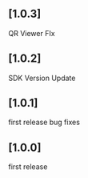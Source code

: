 ## [1.0.3]
QR Viewer FIx

## [1.0.2]
SDK Version Update

## [1.0.1]
first release bug fixes

## [1.0.0]
first release
